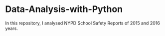 # Data-Analysis-with-Python
In this repository, I analysed NYPD School Safety Reports of 2015 and 2016 years.
